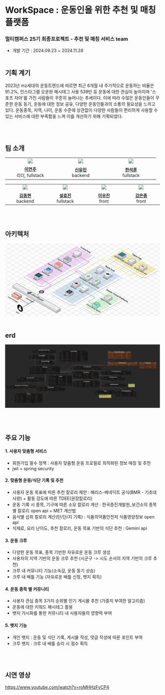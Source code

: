 # WorkSpace : 운동인을 위한 추천 및 매칭 플랫폼

### 멀티캠퍼스 25기 최종프로젝트 - 추천 및 매칭 서비스 team

- 개발 기간 : 2024.09.23 ~ 2024.11.28
  <br/>
  <br/>
  
## 기획 계기

2023년 mz세대의 운동트렌드에 따르면 최근 6개월 내 주기적으로 운동하는 비율은 91.2%, 인스타그램 오운완 해시테그 사용 539만 등
운동에 대한 관심이 높아지며 '스포츠 자아'를 가진 사람들이 꾸준히 늘어나는 추세이다.
이에 따라 수많은 운동인들이 꾸준한 운동 동기, 운동에 대한 정보 공유, 다양한 운동인들과의 소통의 필요성을 느끼고 있다.
운동종목, 지역, 나이, 운동 수준에 상관없이 다양한 사람들이 편리하게 사용할 수 있는 서비스에 대한 부족함을 느껴 이를 개선하기 위해 기획되었다.

<br/>
<br/> 


## 팀 소개

<table>
  <tr >
    <td align="center" width="150px" >
      <a href="https://github.com/leeyeonju02"><img src="https://avatars.githubusercontent.com/u/85239317?v=4"/></a>
    </td>
    <td align="center" width="150px" >
      <a href="https://github.com/Yuminyumin"><img src="https://avatars.githubusercontent.com/u/102581107?v=4"/></a>
    </td>
    <td align="center" width="150px" >
      <a href="https://github.com/seokhun11"><img src="https://avatars.githubusercontent.com/u/143687743?v=4"/></a>
    </td>
  </tr>
  <tr>
    <td align="center" width="150px" >
      <a href="https://github.com/sanghee01/"><strong>이연주</strong></a><br>리더, fullstack
    </td>
    <td align="center" width="150px" >
      <a href="https://github.com/maybeaj/"><strong>신유민</strong></a><br>backend
    </td>
    <td align="center" width="150px" >
      <a href="https://github.com/nemokoala/"><strong>한석훈</strong></a><br>fullstack
    </td>
  </tr>
</table>
<table>
  <tr >
    <td align="center" width="150px" >
      <a href="https://github.com/ddayhyun"><img src="https://avatars.githubusercontent.com/u/115991771?v=4"/></a>
    </td>
    <td align="center" width="150px" >
      <a href="https://github.com/camelliaseolwang"><img src="https://avatars.githubusercontent.com/u/180196751?v=4"/></a>
    </td>
    <td align="center" width="150px" >
      <a href="https://github.com/w00jinLee"><img src="https://avatars.githubusercontent.com/u/122732558?v=4"/></a>
    </td>
     <td align="center" width="150px" >
      <a href="https://github.com/anfrk-full"><img src="https://avatars.githubusercontent.com/u/179059714?v=4"/></a>
    </td>
  </tr>
  <tr>
    <td align="center" width="150px" >
      <a href="https://github.com/ddayhyun"><strong>김동현</strong></a><br>backend
    </td>
    <td align="center" width="150px" >
      <a href="https://github.com/camelliaseolwang"><strong>설효진</strong></a><br>fullstack
    </td>
    <td align="center" width="150px" >
      <a href="https://github.com/w00jinLee"><strong>이우진</strong></a><br>front
    </td>
      <td align="center" width="150px" >
      <a href="https://github.com/anfrk-full"><strong>강은종</strong></a><br>front
    </td>
  </tr>
</table>

<br/>
<br/> 

## 아키텍처

![logo](/src/main/resources/readme/dia.png)
<br/>
<br/> 
## erd 
![logo](/src/main/resources/readme/erd.png)

<br/> 
<br/> 

## 주요 기능 
#### 1. 사용자 맞춤형 서비스 
- 회원가입 필수 정책 : 사용자 맞춤형 운동 프로필로 최적화된 정보 매칭 및 추천
- jwt + spring security

#### 2. 맞춤형 운동/식단 기록 및 추천 
- 사용자 운동 목표에 따른 추천 칼로리 제안 : 해리스-베네딕트 공식(BMR - 기초대사량) + 활동 강도에 따른 TDEE(권장칼로리) 
- 운동 기록 시 종목, 기구에 따른 소모 칼로리 계산 : 한국증진개발원_보건소의 종목별 칼로리 open api + MET 계산법
- 음식별 섭취 칼로리 계산(탄/단/지 기록) : 식품의약품안전처 식품영양정보 open api
- 식재료, 요리 난이도, 추천 칼로리, 운동 목표 기반의 식단 추천 : Gemini api

#### 3. 운동 크루 
- 다양한 운동 목표, 종목 기반한 자유로운 운동 크루 생성
- 사용자의 지역 기반의 운동 크루 추천 (시군구 -> 시도 순서의 지역 기반의 크루 추천)
- 크루 내 커뮤니티 기능(소속감, 운동 동기 상승)
- 크루 내 배틀 기능 (자유로운 배틀 신청, 뱃지 획득)

#### 4. 운동 종목 별 커뮤니티 
- 사용자 관심 종목 3가지 순위별 인기 게시물 추천 (가중치 부여한 알고리즘)
- 운동에 대한 키워드 해시테그 활용
- 뱃지 가시화를 통한 커뮤니티 내 사용자들의 영향력 부여

#### 5. 뱃지 기능 
- 개인 뱃지 : 운동 및 식단 기록, 게시물 작성, 댓글 작성에 따른 포인트 부여 
- 크루 뱃지 : 크루 내 배틀 승리 시 점수 획득

<br/> 
<br/> 

## 시연 영상 
https://www.youtube.com/watch?v=roMHHzFvCP4
